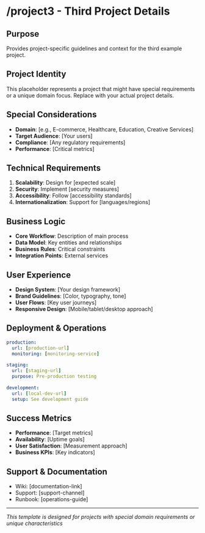 # /project3 - Third Project Details

## Purpose
Provides project-specific guidelines and context for the third example project.

## Project Identity
This placeholder represents a project that might have special requirements or a unique domain focus. Replace with your actual project details.

## Special Considerations
- **Domain**: [e.g., E-commerce, Healthcare, Education, Creative Services]
- **Target Audience**: [Your users]
- **Compliance**: [Any regulatory requirements]
- **Performance**: [Critical metrics]

## Technical Requirements
1. **Scalability**: Design for [expected scale]
2. **Security**: Implement [security measures]
3. **Accessibility**: Follow [accessibility standards]
4. **Internationalization**: Support for [languages/regions]

## Business Logic
- **Core Workflow**: Description of main process
- **Data Model**: Key entities and relationships
- **Business Rules**: Critical constraints
- **Integration Points**: External services

## User Experience
- **Design System**: [Your design framework]
- **Brand Guidelines**: [Color, typography, tone]
- **User Flows**: [Key user journeys]
- **Responsive Design**: [Mobile/tablet/desktop approach]

## Deployment & Operations
```yaml
production:
  url: [production-url]
  monitoring: [monitoring-service]
  
staging:
  url: [staging-url]
  purpose: Pre-production testing
  
development:
  url: [local-dev-url]
  setup: See development guide
```

## Success Metrics
- **Performance**: [Target metrics]
- **Availability**: [Uptime goals]
- **User Satisfaction**: [Measurement approach]
- **Business KPIs**: [Key indicators]

## Support & Documentation
- Wiki: [documentation-link]
- Support: [support-channel]
- Runbook: [operations-guide]

---
*This template is designed for projects with special domain requirements or unique characteristics*